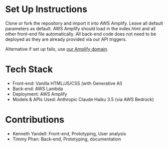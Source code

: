 # Set Up Instructions
Clone or fork the repository and import it into AWS Amplify. Leave all default parameters as default. AWS Amplify should load in the index.html and all other front-end file automatically. All back-end code does not need to be deployed as they are already provided via our API triggers.

Alternative if set up fails, use [our Amplify domain](https://main.d1zfh5jl8g0um5.amplifyapp.com/).

# Tech Stack
- Front-end: Vanilla HTML/JS/CSS (with Generative AI)
- Back-end: AWS Lambda
- Deployment: AWS Amplify
- Models & APIs Used: Anthropic Claude Haiku 3.5 (via AWS Bedrock)

# Contributions
- Kenneth Yandell: Front-end, Prototyping, User analysis
- Timmy Phan: Back-end, Prototyping, documentation